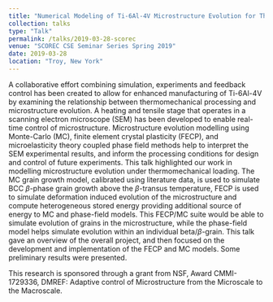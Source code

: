 ```yaml
---
title: "Numerical Modeling of Ti-6Al-4V Microstructure Evolution for Thermomechanical Process Control"
collection: talks
type: "Talk"
permalink: /talks/2019-03-28-scorec
venue: "SCOREC CSE Seminar Series Spring 2019"
date: 2019-03-28
location: "Troy, New York"
---
```


A collaborative effort combining simulation, experiments and feedback control has been created to allow for enhanced manufacturing of Ti-6Al-4V by examining the relationship between thermomechanical processing and microstructure evolution. A heating and tensile stage that operates in a scanning electron microscope (SEM) has been developed to enable real-time control of microstructure. Microstructure evolution modelling using Monte-Carlo (MC), finite element crystal plasticity (FECP), and microelasticity theory coupled phase field methods help to interpret the SEM experimental results, and inform the processing conditions for design and control of future experiments. This talk highlighted our work in modelling microstructure evolution under thermomechanical loading. The MC grain growth model, calibrated using literature data, is used to simulate BCC $\beta$-phase grain growth above the $\beta$-transus temperature, FECP is used to simulate deformation induced evolution of the microstructure and compute heterogeneous stored energy providing additional source of energy to MC and phase-field models. This FECP/MC suite would be able to simulate evolution of grains in the microstructure, while the phase-field model helps simulate evolution within an individual beta/$\beta$-grain. This talk gave an overview of the overall project, and then focused on the development and implementation of the FECP and MC models. Some preliminary results were presented.

This research is sponsored through a grant from NSF, Award CMMI-1729336, DMREF: Adaptive control of Microstructure from the Microscale to the Macroscale. 